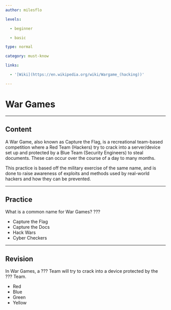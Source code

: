 ```yaml
---
author: milesflo

levels:

  - beginner

  - basic

type: normal

category: must-know

links:

  - '[Wiki](https://en.wikipedia.org/wiki/Wargame_(hacking))'

---
```

# War Games

---
## Content

A War Game, also known as Capture the Flag, is a recreational team-based competition where a Red Team (Hackers) try to crack into a server/device set up and protected by a Blue Team (Security Engineers) to steal documents. These can occur over the course of a day to many months. 


This practice is based off the military exercise of the same name, and is done to raise awareness of exploits and methods used by real-world hackers and how they can be prevented.


---
## Practice

What is a common name for War Games?
???

* Capture the Flag
* Capture the Docs
* Hack Wars
* Cyber Checkers

---
## Revision

In War Games, a ??? Team will try to crack into a device protected by the ??? Team.

* Red
* Blue
* Green
* Yellow
